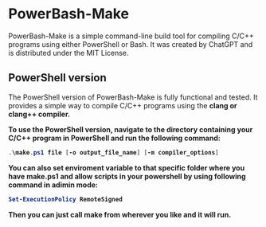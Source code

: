 <h1>PowerBash-Make</h1>
PowerBash-Make is a simple command-line build tool for compiling C/C++ programs using either PowerShell or Bash. It was created by ChatGPT and is distributed under the MIT License.

<h2>PowerShell version</h2>
The PowerShell version of PowerBash-Make is fully functional and tested. It provides a simple way to compile C/C++ programs using the <b>clang<b/> or <b>clang++<b/> compiler.

To use the PowerShell version, navigate to the directory containing your C/C++ program in PowerShell and run the following command:

```PowerShell
.\make.ps1 file [-o output_file_name] [-m compiler_options]
```

You can also set enviroment variable to that specific folder where you have make.ps1 and allow scripts in your powershell by using following command in adimin mode:

```powershell
Set-ExecutionPolicy RemoteSigned
```
Then you can just call make from wherever you like and it will run.
